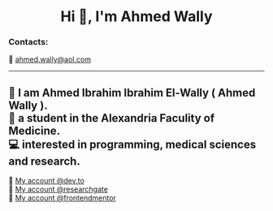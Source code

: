 <h1 align="center">Hi 👋, I'm Ahmed Wally</h1>

<h3 align="left">Contacts:</h3>

📧 ahmed.wally@aol.com  

---

🪪 I am Ahmed Ibrahim Ibrahim El-Wally ( Ahmed Wally ).  
🏫 a student in the Alexandria Faculity of Medicine.  
💻 interested in programming, medical sciences and research.  
---

🚀 [My account @dev.to](https://dev.to/ahmed-wally)  
🚀 [My account @researchgate](https://www.researchgate.net/profile/Ahmed-Wally-2)  
🚀 [My account @frontendmentor](https://www.frontendmentor.io/profile/ahmed-wally)

